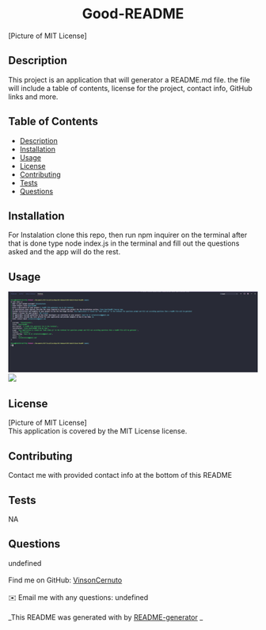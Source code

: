 
  <h1 align="center">Good-README</h1>
    
  [Picture of MIT License]<br />
  
  ## Description
   This project is an application that will generator a README.md file. the file will include a table of contents, license for the project, contact info, GitHub links and more.
  
   ## Table of Contents
  - [Description](#description)
  - [Installation](#installation)
  - [Usage](#usage)
  - [License](#license)
  - [Contributing](#contributing)
  - [Tests](#tests)
  - [Questions](#questions)
  
  ## Installation
  For Instalation clone this repo, then run npm inquirer on the terminal after that is done type node index.js in the terminal and fill out the questions asked and the app will do the rest.
  
  ## Usage
  <img src="assets\Good-ReadME-1.PNG">

  <img src="assets\Gif.gif">
  
  ## License
  [Picture of MIT License]
  <br />
  This application is covered by the MIT License license. 
  
  ## Contributing
  Contact me with provided contact info at the bottom of this README
 
  ## Tests
  NA
  
  ## Questions
  undefined<br />
  <br />
  Find me on GitHub: [VinsonCernuto](https://github.com/VinsonCernuto)<br />
  <br />
  ✉️ Email me with any questions: undefined<br /><br />
  _This README was generated with by [README-generator](https://github.com/VinsonCernuto/Good-ReadME) _
      
